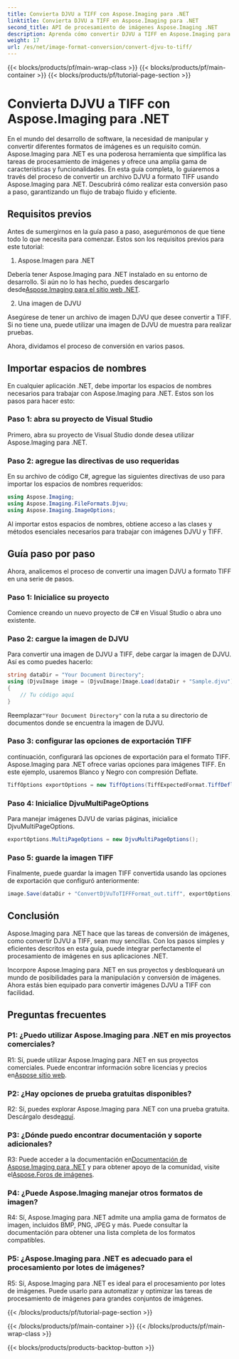 ```yaml
---
title: Convierta DJVU a TIFF con Aspose.Imaging para .NET
linktitle: Convierta DJVU a TIFF en Aspose.Imaging para .NET
second_title: API de procesamiento de imágenes Aspose.Imaging .NET
description: Aprenda cómo convertir DJVU a TIFF en Aspose.Imaging para .NET, una herramienta versátil de manipulación de imágenes. Facilite sus tareas de conversión de imágenes.
weight: 17
url: /es/net/image-format-conversion/convert-djvu-to-tiff/
---
```


{{< blocks/products/pf/main-wrap-class >}}
{{< blocks/products/pf/main-container >}}
{{< blocks/products/pf/tutorial-page-section >}}

# Convierta DJVU a TIFF con Aspose.Imaging para .NET

En el mundo del desarrollo de software, la necesidad de manipular y convertir diferentes formatos de imágenes es un requisito común. Aspose.Imaging para .NET es una poderosa herramienta que simplifica las tareas de procesamiento de imágenes y ofrece una amplia gama de características y funcionalidades. En esta guía completa, lo guiaremos a través del proceso de convertir un archivo DJVU a formato TIFF usando Aspose.Imaging para .NET. Descubrirá cómo realizar esta conversión paso a paso, garantizando un flujo de trabajo fluido y eficiente.

## Requisitos previos

Antes de sumergirnos en la guía paso a paso, asegurémonos de que tiene todo lo que necesita para comenzar. Estos son los requisitos previos para este tutorial:

1. Aspose.Imagen para .NET

 Debería tener Aspose.Imaging para .NET instalado en su entorno de desarrollo. Si aún no lo has hecho, puedes descargarlo desde[Aspose.Imaging para el sitio web .NET](https://releases.aspose.com/imaging/net/).

2. Una imagen de DJVU

Asegúrese de tener un archivo de imagen DJVU que desee convertir a TIFF. Si no tiene una, puede utilizar una imagen de DJVU de muestra para realizar pruebas.

Ahora, dividamos el proceso de conversión en varios pasos.

## Importar espacios de nombres

En cualquier aplicación .NET, debe importar los espacios de nombres necesarios para trabajar con Aspose.Imaging para .NET. Estos son los pasos para hacer esto:

### Paso 1: abra su proyecto de Visual Studio

Primero, abra su proyecto de Visual Studio donde desea utilizar Aspose.Imaging para .NET.

### Paso 2: agregue las directivas de uso requeridas

En su archivo de código C#, agregue las siguientes directivas de uso para importar los espacios de nombres requeridos:

```csharp
using Aspose.Imaging;
using Aspose.Imaging.FileFormats.Djvu;
using Aspose.Imaging.ImageOptions;
```

Al importar estos espacios de nombres, obtiene acceso a las clases y métodos esenciales necesarios para trabajar con imágenes DJVU y TIFF.

## Guía paso por paso

Ahora, analicemos el proceso de convertir una imagen DJVU a formato TIFF en una serie de pasos.

### Paso 1: Inicialice su proyecto

Comience creando un nuevo proyecto de C# en Visual Studio o abra uno existente.

### Paso 2: cargue la imagen de DJVU

Para convertir una imagen de DJVU a TIFF, debe cargar la imagen de DJVU. Así es como puedes hacerlo:

```csharp
string dataDir = "Your Document Directory";
using (DjvuImage image = (DjvuImage)Image.Load(dataDir + "Sample.djvu"))
{
    // Tu código aquí
}
```

 Reemplazar`"Your Document Directory"` con la ruta a su directorio de documentos donde se encuentra la imagen de DJVU.

### Paso 3: configurar las opciones de exportación TIFF

continuación, configurará las opciones de exportación para el formato TIFF. Aspose.Imaging para .NET ofrece varias opciones para imágenes TIFF. En este ejemplo, usaremos Blanco y Negro con compresión Deflate.

```csharp
TiffOptions exportOptions = new TiffOptions(TiffExpectedFormat.TiffDeflateBw);
```

### Paso 4: Inicialice DjvuMultiPageOptions

Para manejar imágenes DJVU de varias páginas, inicialice DjvuMultiPageOptions.

```csharp
exportOptions.MultiPageOptions = new DjvuMultiPageOptions();
```

### Paso 5: guarde la imagen TIFF

Finalmente, puede guardar la imagen TIFF convertida usando las opciones de exportación que configuró anteriormente:

```csharp
image.Save(dataDir + "ConvertDjVuToTIFFFormat_out.tiff", exportOptions);
```

## Conclusión

Aspose.Imaging para .NET hace que las tareas de conversión de imágenes, como convertir DJVU a TIFF, sean muy sencillas. Con los pasos simples y eficientes descritos en esta guía, puede integrar perfectamente el procesamiento de imágenes en sus aplicaciones .NET.

Incorpore Aspose.Imaging para .NET en sus proyectos y desbloqueará un mundo de posibilidades para la manipulación y conversión de imágenes. Ahora estás bien equipado para convertir imágenes DJVU a TIFF con facilidad.

## Preguntas frecuentes

### P1: ¿Puedo utilizar Aspose.Imaging para .NET en mis proyectos comerciales?

R1: Sí, puede utilizar Aspose.Imaging para .NET en sus proyectos comerciales. Puede encontrar información sobre licencias y precios en[Aspose sitio web](https://purchase.aspose.com/buy).

### P2: ¿Hay opciones de prueba gratuitas disponibles?

 R2: Sí, puedes explorar Aspose.Imaging para .NET con una prueba gratuita. Descárgalo desde[aquí](https://releases.aspose.com/).

### P3: ¿Dónde puedo encontrar documentación y soporte adicionales?

 R3: Puede acceder a la documentación en[Documentación de Aspose.Imaging para .NET](https://reference.aspose.com/imaging/net/) y para obtener apoyo de la comunidad, visite el[Aspose.Foros de imágenes](https://forum.aspose.com/).

### P4: ¿Puede Aspose.Imaging manejar otros formatos de imagen?

R4: Sí, Aspose.Imaging para .NET admite una amplia gama de formatos de imagen, incluidos BMP, PNG, JPEG y más. Puede consultar la documentación para obtener una lista completa de los formatos compatibles.

### P5: ¿Aspose.Imaging para .NET es adecuado para el procesamiento por lotes de imágenes?

R5: Sí, Aspose.Imaging para .NET es ideal para el procesamiento por lotes de imágenes. Puede usarlo para automatizar y optimizar las tareas de procesamiento de imágenes para grandes conjuntos de imágenes.

{{< /blocks/products/pf/tutorial-page-section >}}

{{< /blocks/products/pf/main-container >}}
{{< /blocks/products/pf/main-wrap-class >}}

{{< blocks/products/products-backtop-button >}}
